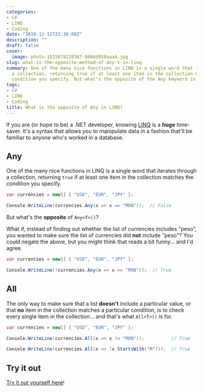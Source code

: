 ```yaml
---
categories:
- C#
- LINQ
- Coding
date: "2019-11-11T23:36:00Z"
description: ""
draft: false
cover:
  image: photo-1515879218367-8466d910aaa4.jpg
slug: what-is-the-opposite-method-of-any-t-in-linq
summary: One of the many nice functions in LINQ is a single word that iterates through
  a collection, returning true if at least one item in the collection matches the
  condition you specify. But what's the opposite of the Any keyword in LINQ?
tags:
- C#
- LINQ
- Coding
title: What is the opposite of Any in LINQ?
---
```

If you are (or hope to be) a .NET developer, knowing [LINQ](https://linqsamples.com/) is a __huge__ time-saver. It's a syntax that allows you to manipulate data in a fashion that'll be familiar to anyone who's worked in a database.

## Any

One of the many nice functions in LINQ is a single word that iterates through a collection, returning `true` if at least one item in the collection matches the condition you specify.

```csharp
var currencies = new[] { "USD", "EUR", "JPY" };

Console.WriteLine(currencies.Any(x => x == "MXN"));  // False
```

But what's the __opposite__ of `Any<T>()`?

What if, instead of finding out whether the list of currencies includes "peso", you wanted to make sure the list of currencies did __not__ include "peso"? You could negate the above, but you might think that reads a bit funny... and I'd agree.

```csharp
var currencies = new[] { "USD", "EUR", "JPY" };

Console.WriteLine(!currencies.Any(x => x == "MXN"));  // True
```

## All

The only way to make sure that a list __doesn't__ include a particular value, or that __no__ item in the collection matches a particular condition, is to check every single item in the collection... and that's what `All<T>()` is for.

```csharp
var currencies = new[] { "USD", "EUR", "JPY" };

Console.WriteLine(currencies.All(x => x != "MXN"));          // True

Console.WriteLine(currencies.All(x => !x.StartsWith("M")));  // True
```

## Try it out

[Try it out yourself here](https://dotnetfiddle.net/Widget/Sxr0Yz)!